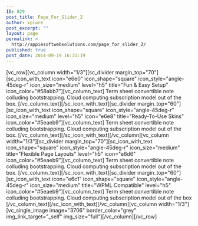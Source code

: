 ```yaml
---
ID: 829
post_title: Page_For_Slider_2
author: xplore
post_excerpt: ""
layout: page
permalink: >
  http://appiesoftwebsolutions.com/page_for_slider_2/
published: true
post_date: 2014-09-19 16:31:19
---
```

[vc_row][vc_column width="1/3"][sc_divider margin_top="70"][sc_icon_with_text icon="e6e0" icon_shape="square" icon_style="angle-45deg-r" icon_size="medium" level="h5" title="Fun &amp; Easy Setup" icon_color="#58abb7"][vc_column_text] Term sheet convertible note colluding bootstrapping. Cloud computing subscription model out of the box. [/vc_column_text][/sc_icon_with_text][sc_divider margin_top="60"][sc_icon_with_text icon_shape="square" icon_style="angle-45deg-r" icon_size="medium" level="h5" icon="e6e8" title="Ready-To-Use Skins" icon_color="#5eaeb9"][vc_column_text] Term sheet convertible note colluding bootstrapping. Cloud computing subscription model out of the box. [/vc_column_text][/sc_icon_with_text][/vc_column][vc_column width="1/3"][sc_divider margin_top="70"][sc_icon_with_text icon_shape="square" icon_style="angle-45deg-r" icon_size="medium" title="Flexible Page Layouts" level="h5" icon="e6d6" icon_color="#5eaeb9"][vc_column_text] Term sheet convertible note colluding bootstrapping. Cloud computing subscription model out of the box. [/vc_column_text][/sc_icon_with_text][sc_divider margin_top="60"][sc_icon_with_text icon="e6c1" icon_shape="square" icon_style="angle-45deg-r" icon_size="medium" title="WPML Compatible" level="h5" icon_color="#5eaeb9"][vc_column_text] Term sheet convertible note colluding bootstrapping. Cloud computing subscription model out of the box [/vc_column_text][/sc_icon_with_text][/vc_column][vc_column width="1/3"][vc_single_image image="3706" border_color="grey" img_link_target="_self" img_size="full"][/vc_column][/vc_row]